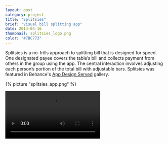 ```yaml
---
layout: post
category: project
title: "Splitsies"
brief: "visual bill splitting app"
date: 2014-04-16
thumbnail: splitsies_logo.png
color: "#7BC773"
---
```


Splitsies is a no-frills approach to splitting bill that is designed for speed. One designated payee covers the table’s bill and collects payment from others in the group using the app. The central interaction involves adjusting each person’s portion of the total bill with adjustable bars. Splitsies was featured in Behance's <a href="https://www.appdesignserved.co/gallery/15747585/Splitsies" target="_blank" rel="noopener">App Design Served</a> gallery.

{% picture "splitsies_app.png" %}

<div class="embed-container">
  <video class="shadow" autoplay loop>
    <source src="/img/splitsies/splitsies_app.webm" type="video/webm">
  </video>
</div>
